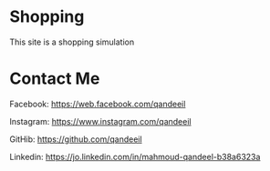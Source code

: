 # Shopping
This site is a shopping simulation

# Contact Me

Facebook: https://web.facebook.com/qandeeil

Instagram: https://www.instagram.com/qandeeil

GitHib: https://github.com/qandeeil

Linkedin: https://jo.linkedin.com/in/mahmoud-qandeel-b38a6323a
